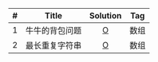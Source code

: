 |  #   |  Title  |        Solution        |  Tag  |
| :--: | :-----: | :--------------------: | :--: |
|  1   | 牛牛的背包问题 | [O](1.牛牛的背包问题.md) | 数组 |
|  2   | 最长重复字符串 | [O](2.最长重复字符串.md) | 数组 |

